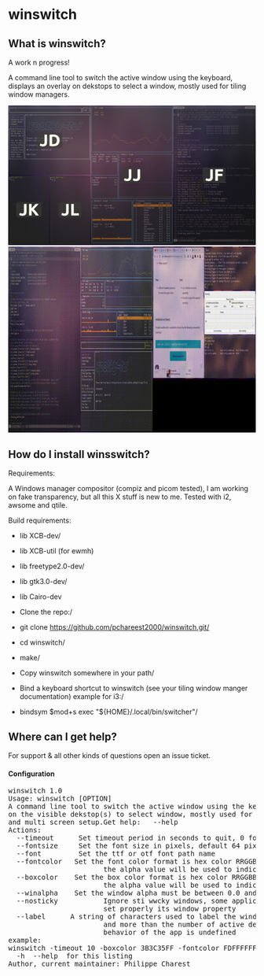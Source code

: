 
# winswitch

## What is winswitch?

A work n progress!

A command line tool to switch the active window using the keyboard, displays  an overlay on dekstops to select a window, mostly used for tiling window managers.


![](https://github.com/pcharest2000/winswitch/raw/main/screenshots/screen.png)
![](https://github.com/pcharest2000/winswitch/raw/main/screenshots/sample.gif)

## How do I install winsswitch?

Requirements:

A Windows manager compositor (compiz and picom tested), I am working on fake transparency, but all this X stuff is new to me. Tested with i2, awsome and qtile.

Build requirements:

* lib XCB-dev/
* lib XCB-util (for ewmh)
* lib freetype2.0-dev/
* lib gtk3.0-dev/
* lib Cairo-dev

* Clone the repo:/
* git clone https://github.com/pchareest2000/winswitch.git/
* cd winswitch/
* make/

* Copy winswitch somewhere in your path/
* Bind a keyboard shortcut to winswitch (see your tiling window manger documentation) example for i3:/  
* bindsym $mod+s  exec "${HOME}/.local/bin/switcher"/

## Where can I get help?


For support & all other kinds of questions open an issue ticket. 


#### Configuration
<pre>
winswitch 1.0
Usage: winswitch [OPTION]
A command line tool to switch the active window using the keyboard, displays  an overlay
on the visible dekstop(s) to select window, mostly used for tiling window managers 
and multi screen setup.Get help:   --help 
Actions:
  --timeout   <TIME>   Set timeout period in seconds to quit, 0 for no timeout, default 10s.
  --fontsize  <SIZE>   Set the font size in pixels, default 64 pixels 
  --font      <FILE>   Set the ttf or otf font path name
  --fontcolor <COLOR>  Set the font color format is hex color RRGGBBAA 
                       the alpha value will be used to indicate selctcted characters 
  --boxcolor  <COLOR>  Set the box color format is hex color RRGGBBAA 
                       the alpha value will be used to indicate selctcted characters 
  --winalpha  <ALPHA>  Set the window alpha must be between 0.0 and 1.0, default 0.1  
  --nosticky           Ignore sti wwcky windows, some applications (docks) do not  
                       set properly its window property 
  --label    <STRING>  A string of characters used to label the windows must be at least 2 character long, 
                       and more than the number of active desktops, characters must be not repeated or behavior
                       behavior of the app is undefined
example:
winswitch -timeout 10 -boxcolor 3B3C35FF -fontcolor FDFFFFFF   -label fhdjsksla 
  -h  --help  for this listing 
Author, current maintainer: Philippe Charest <philippe.charest@gmail.com
Released under the GNU General Public License.
Copyright (C) 2020
</pre>


